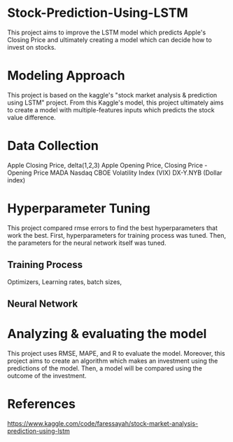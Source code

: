 # Stock-Prediction-Using-LSTM

This project aims to improve the LSTM model which predicts Apple's Closing Price and ultimately creating a model which can decide how to invest on stocks. 

# Modeling Approach
This project is based on the kaggle's "stock market analysis & prediction using LSTM" project. From this Kaggle's model, this project ultimately aims to create a model with multiple-features inputs which predicts the stock value difference. 

# Data Collection
Apple Closing Price, delta(1,2,3)
Apple Opening Price, Closing Price - Opening Price
MADA
Nasdaq
CBOE Volatility Index (VIX)
DX-Y.NYB (Dollar index)


# Hyperparameter Tuning
This project compared rmse errors to find the best hyperparameters that work the best. First, hyperparameters for training process was tuned. Then, the parameters for the neural network itself was tuned. 

## Training Process
Optimizers, Learning rates, batch sizes, 

## Neural Network

# Analyzing & evaluating the model
This project uses RMSE, MAPE, and R to evaluate the model. Moreover, this project aims to create an algorithm which makes an investment using the predictions of the model. Then, a model will be compared using the outcome of the investment. 

# References
https://www.kaggle.com/code/faressayah/stock-market-analysis-prediction-using-lstm
